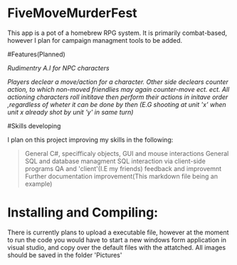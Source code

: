 # FiveMoveMurderFest
This app is a pot of a homebrew RPG system.
It is primarily combat-based, however I plan for campaign managment tools to be added.

#Features(Planned)

*Rudimentry A.I for NPC characters*

*Players declear a move/action for a character. Other side declears counter action, to which non-moved friendlies may again counter-move*
*ect. ect. All actioning characters roll inititave then perform their actions in initave order ,regardless of wheter it can be done by then*
*(E.G shooting at unit 'x' when unit x already shot by unit 'y' in same turn)*

#Skills developing

I plan on this project improving my skills in the following:

>General C#, specifficaly objects, GUI and mouse interactions
>General SQL and database managment
>SQL interaction via client-side programs
>QA and 'client'(I.E my friends) feedback and improvemnt
>Further documentation improvement(This markdown file being an example)

# Installing and Compiling:

There is currently plans to upload a executable file, however at the moment to run the code you would have to start
a new windows form application in visual studio, and copy over the default files with the attatched.
All images should be saved in the folder 'Pictures'
